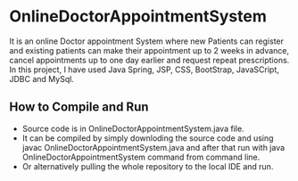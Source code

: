 # OnlineDoctorAppointmentSystem

It is an online Doctor appointment System where new Patients can register and existing patients
can make their appointment up to 2 weeks in advance, cancel appointments up to one day earlier and request repeat prescriptions. 
In this project, I have used Java Spring,  JSP, CSS, BootStrap, JavaSCript, JDBC and  MySql.
<h2>How to Compile and Run</h2>
<ul>
<li>
Source code is in OnlineDoctorAppointmentSystem.java file.
</li>
<li>
It can be compiled by simply downloding the source code and using javac OnlineDoctorAppointmentSystem.java
and after that run with java OnlineDoctorAppointmentSystem command from command line.
</li>
<li>Or alternatively pulling the whole repository to the local IDE and run.
</li>
</ul>
